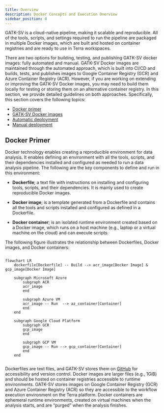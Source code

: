 ```yaml
---
title: Overview
description: Docker Concepts and Execution Overview
sidebar_position: 0
---
```


GATK-SV is a cloud-native pipeline, making it scalable and reproducible. 
All of the tools, scripts, and settings required to run the pipeline are 
packaged in multiple Docker images, which are built and hosted 
on container registries and are ready to use in Terra workspaces. 


There are two options for building, testing, and publishing GATK-SV 
docker images: fully automated and manual. 
GATK-SV Docker images are maintained through the automated approach, 
which is built into CI/CD and builds, tests, and publishes images to 
Google Container Registry (GCR) and Azure Container Registry (ACR). 
However, if you are working on extending or improving the GATK-SV Docker images, 
you may need to build them locally
for testing or storing them on an alternative container registry. 
In this section, we provide detailed guidelines on both approaches. 
Specifically, this section covers the following topics:


- [Docker primer](#docker-primer)
- [GATK-SV Docker images](./images)
- [Automatic deployment](./automated)
- [Manual deployment](./manual)


## Docker Primer

Docker technology enables creating a reproducible environment for data analysis. 
It enables defining an environment with all the tools, scripts, 
and their dependencies installed and configured as needed to run a data analysis pipeline. 
The following are the key components to define and run in this environment:


- **Dockerfile**; a text file with instructions on installing and configuring tools, 
  scripts, and their dependencies. It is mainly used to create reproducible Docker images.

- **Docker image**; is a template generated from a Dockerfile and contains all 
  the tools and scripts installed and configured as defined in a Dockerfile. 


- **Docker container**; is an isolated runtime environment created based on a Docker image, 
  which runs on a host machine (e.g., laptop or a virtual machine on the cloud) and can execute scripts. 

The following figure illustrates the relationship between Dockerfiles, Docker images, and Docker containers:


```mermaid

flowchart LR
    dockerfile[Dockerfile] -- Build --> acr_image[Docker Image] & gcp_image[Docker Image]
    
    subgraph Microsoft Azure
        subgraph ACR
        acr_image
        end
    
        subgraph Azure VM
        acr_image -- Run  --> az_container[Container]
        end
    end
    
    subgraph Google Cloud Platform
        subgraph GCR
        gcp_image
        end
    
        subgraph GCP VM
        gcp_image -- Run --> gcp_container[Container]
        end
    end
    
```



Dockerfiles are text files, and GATK-SV stores them on 
[GitHub](https://github.com/broadinstitute/gatk-sv/tree/main/dockerfiles) 
for accessibility and version control. 
Docker images are larger files (e.g., 1GiB) and should be hosted on container registries 
accessible to runtime environments. GATK-SV stores images on Google Container Registry (GCR) 
and Azure Container Registry (ACR) so they are accessible to the 
workflow execution environment on the Terra platform. 
Docker containers are ephemeral runtime environments, created on 
virtual machines when the analysis starts, and are “purged” when the analysis finishes.

